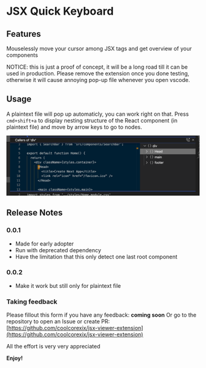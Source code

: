 # JSX Quick Keyboard

## Features
Mouselessly move your cursor among JSX tags and get overview of your components

NOTICE: this is just a proof of concept, it will be a long road till it can be used in production. Please remove the extension once you done testing, otherwise it will cause annoying pop-up file whenever you open vscode.

## Usage
A plaintext file will pop up automaticly, you can work right on that.
Press `cmd+shift+a` to display nesting structure of the React component (in plaintext file) and move by arrow keys to go to nodes.

![demo](demo.png "demo")

## Release Notes

### 0.0.1
-   Made for early adopter
-   Run with deprecated dependency
-   Have the limitation that this only detect one last root component

### 0.0.2
-   Make it work but still only for plaintext file

### Taking feedback

Please fillout this form if you have any feedback: **coming soon**
Or go to the repository to open an Issue or create PR: [https://github.com/coolcorexix/jsx-viewer-extension](https://github.com/coolcorexix/jsx-viewer-extension)

All the effort is very very appreciated

**Enjoy!**
